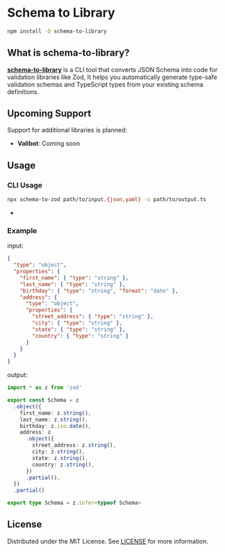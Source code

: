 # Schema to Library

```bash
npm install -D schema-to-library
```

## What is schema-to-library?

**[schema-to-library](https://www.npmjs.com/package/schema-to-library)** is a CLI tool that converts JSON Schema into code for validation libraries like Zod,
It helps you automatically generate type-safe validation schemas and TypeScript types from your existing schema definitions.

## Upcoming Support

Support for additional libraries is planned:

- **Valibot**: Coming soon

## Usage



### CLI Usage

```bash
npx schema-to-zod path/to/input.{json,yaml} -o path/to/output.ts
```
-
### Example

input:

```json
{
  "type": "object",
  "properties": {
    "first_name": { "type": "string" },
    "last_name": { "type": "string" },
    "birthday": { "type": "string", "format": "date" },
    "address": {
      "type": "object",
      "properties": {
        "street_address": { "type": "string" },
        "city": { "type": "string" },
        "state": { "type": "string" },
        "country": { "type": "string" }
      }
    }
  }
}
```

output:

```ts
import * as z from 'zod'

export const Schema = z
  .object({
    first_name: z.string(),
    last_name: z.string(),
    birthday: z.iso.date(),
    address: z
      .object({
        street_address: z.string(),
        city: z.string(),
        state: z.string(),
        country: z.string(),
      })
      .partial(),
  })
  .partial()

export type Schema = z.infer<typeof Schema>
```

## License

Distributed under the MIT License. See [LICENSE](https://github.com/nakita628/schema-to-libray?tab=MIT-1-ov-file) for more information.